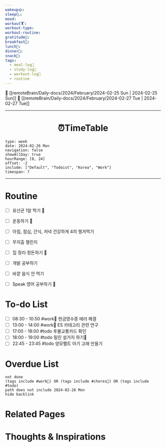 ```yaml
---
wakeup🌞: 
sleep🌜: 
mood: 
workout🏋️: 
workout-type: 
workout-routine: 
gratitude🙏: 
breakfast🍳: 
lunch🍚: 
dinner🥗: 
snack🍬: 
tags:
  - meal-log📝
  - study-log📓
  - workout-log💪
  - routine
---
```


🔺 [[remoteBrain/Daily-docs/2024/February/2024-02-25 Sun | 2024-02-25 Sun]]
🔻 [[remoteBrain/Daily-docs/2024/February/2024-02-27 Tue | 2024-02-27 Tue]]
___
<h1> <center>⏰TimeTable </center> </h1>

```gEvent
type: week
date: 2024-02-26 Mon
navigation: false
showAllDay: true
hourRange: [8, 24]
offset: -2
include: ["Default", "Todoist", "Korea", "Work"]
timespan: 7
```

--- 


# Routine 

- [ ] 유산균 1알 먹기 🔼 
- [ ] 운동하기 🔼
- [ ] 아침, 점심, 간식, 저녁 건강하게 4끼 챙겨먹기
- [ ] 무지출 챌린지 
- [ ] 집 정리·정돈하기 🔼
- [ ] 개발 공부하기
- [ ] 바깥 음식 안 먹기 
- [ ] Speak 영어 공부하기 🔼 


# To-do List

- [ ] 08:30 - 10:50 #work💼 현금영수증 에러 해결
- [ ] 13:00 - 14:00 #work💼 ES 카테고리 관련 연구
- [ ] 17:00 - 18:00 #todo 후불교통카드 확인
- [ ] 18:00 - 19:00 #todo 밀린 설거지 하기🧽
- [ ] 22:45 - 23:45 #todo 양모펠트 아기 고래 만들기

# Overdue List
```tasks
not done
(tags include #work💼) OR (tags include #chores🧺) OR (tags include #todo)
path does not include 2024-02-26 Mon
hide backlink
```

# Related Pages



# Thoughts & Inspirations

